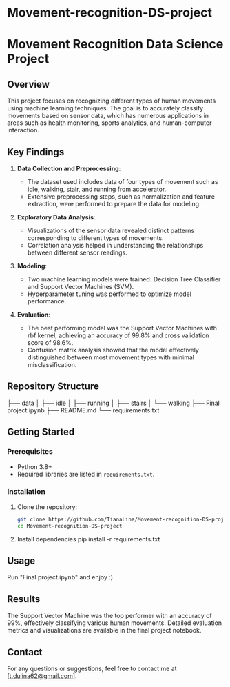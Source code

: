 # Movement-recognition-DS-project
# Movement Recognition Data Science Project

## Overview

This project focuses on recognizing different types of human movements using machine learning techniques. The goal is to accurately classify movements based on sensor data, which has numerous applications in areas such as health monitoring, sports analytics, and human-computer interaction.

## Key Findings

1. **Data Collection and Preprocessing**:
   - The dataset used includes data of four types of movement such as idle, walking, stair, and running from accelerator.
   - Extensive preprocessing steps, such as normalization and feature extraction, were performed to prepare the data for modeling.

2. **Exploratory Data Analysis**:
   - Visualizations of the sensor data revealed distinct patterns corresponding to different types of movements.
   - Correlation analysis helped in understanding the relationships between different sensor readings.

3. **Modeling**:
   - Two machine learning models were trained: Decision Tree Classifier and Support Vector Machines (SVM).
   - Hyperparameter tuning was performed to optimize model performance.

4. **Evaluation**:
   - The best performing model was the Support Vector Machines with rbf kernel, achieving an accuracy of 99.8% and cross validation score of 98.6%.
   - Confusion matrix analysis showed that the model effectively distinguished between most movement types with minimal misclassification.


## Repository Structure
├── data
│ ├── idle
│ ├── running
│ ├── stairs
│ └── walking
├── Final project.ipynb
├── README.md
└── requirements.txt

## Getting Started

### Prerequisites

- Python 3.8+
- Required libraries are listed in `requirements.txt`.

### Installation

1. Clone the repository:
   ```bash
   git clone https://github.com/TianaLina/Movement-recognition-DS-project.git
   cd Movement-recognition-DS-project
2. Install dependencies
   pip install -r requirements.txt
## Usage
Run "Final project.ipynb" and enjoy :)

## Results
The Support Vector Machine was the top performer with an accuracy of 99%, effectively classifying various human movements. Detailed evaluation metrics and visualizations are available in the final project notebook.

## Contact
For any questions or suggestions, feel free to contact me at [t.dulina62@gmail.com].


